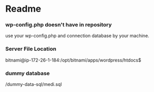 # Readme

### wp-config.php doesn't have in repository
use your wp-config.php and connection database by your machine.

### Server File Location
bitnami@ip-172-26-1-184:/opt/bitnami/apps/wordpress/htdocs$ 

### dummy database
/dummy-data-sql/medi.sql 

